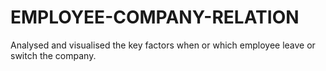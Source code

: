 # EMPLOYEE-COMPANY-RELATION
Analysed and visualised the key factors when or which employee leave or switch the company.
